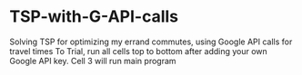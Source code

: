 # TSP-with-G-API-calls
Solving TSP for optimizing my errand commutes, using Google API calls for travel times
To Trial, run all cells top to bottom after adding your own Google API key. Cell 3 will run main program
